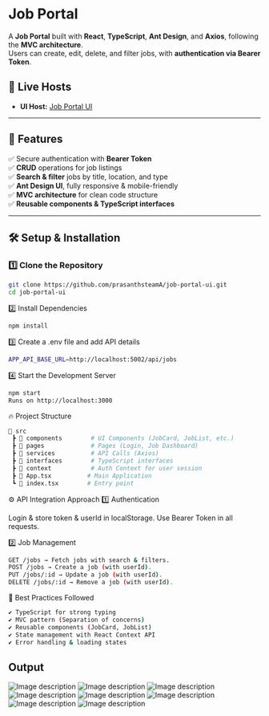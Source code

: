 # Job Portal

A **Job Portal** built with **React**, **TypeScript**, **Ant Design**, and **Axios**, following the **MVC architecture**.  
Users can create, edit, delete, and filter jobs, with **authentication via Bearer Token**.


## 🚀 **Live Hosts**
- **UI Host:** [Job Portal UI](https://job-portal.d2ai0u2ag2wvfc.amplifyapp.com/)

---

## 🚀 **Features**
✅ Secure authentication with **Bearer Token**  
✅ **CRUD** operations for job listings  
✅ **Search & filter** jobs by title, location, and type  
✅ **Ant Design UI**, fully responsive & mobile-friendly  
✅ **MVC architecture** for clean code structure  
✅ **Reusable components & TypeScript interfaces**  

---

## 🛠 **Setup & Installation**


### 1️⃣ Clone the Repository
```sh
git clone https://github.com/prasanthsteamA/job-portal-ui.git
cd job-portal-ui
```

2️⃣ Install Dependencies
```sh
npm install
```

3️⃣ Create a .env file and add API details

```sh
APP_API_BASE_URL=http://localhost:5002/api/jobs
```

4️⃣ Start the Development Server
```sh
npm start
Runs on http://localhost:3000
```



🔥 Project Structure

```sh
📂 src
 ┣ 📂 components        # UI Components (JobCard, JobList, etc.)
 ┣ 📂 pages             # Pages (Login, Job Dashboard)
 ┣ 📂 services          # API Calls (Axios)
 ┣ 📂 interfaces        # TypeScript interfaces
 ┣ 📂 context           # Auth Context for user session
 ┣ 📜 App.tsx          # Main Application
 ┗ 📜 index.tsx        # Entry point
 ```

⚙ API Integration Approach
1️⃣ Authentication

Login & store token & userId in localStorage.
Use Bearer Token in all requests.

2️⃣ Job Management
```sh
GET /jobs → Fetch jobs with search & filters.
POST /jobs → Create a job (with userId).
PUT /jobs/:id → Update a job (with userId).
DELETE /jobs/:id → Remove a job (with userId).
 ```

📌 Best Practices Followed
```sh
✔ TypeScript for strong typing
✔ MVC pattern (Separation of concerns)
✔ Reusable components (JobCard, JobList)
✔ State management with React Context API
✔ Error handling & loading states
 ```
## Output
![Image description](https://github.com/prasanthsteamA/job-portal-ui/blob/main/output/job1.png)
![Image description](https://github.com/prasanthsteamA/job-portal-ui/blob/main/output/job2.png)
![Image description](https://github.com/prasanthsteamA/job-portal-ui/blob/main/output/job3.png)
![Image description](https://github.com/prasanthsteamA/job-portal-ui/blob/main/output/job4.png)
![Image description](https://github.com/prasanthsteamA/job-portal-ui/blob/main/output/job5.png)
![Image description](https://github.com/prasanthsteamA/job-portal-ui/blob/main/output/job6.png)
![Image description](https://github.com/prasanthsteamA/job-portal-ui/blob/main/output/job7.png)
![Image description](https://github.com/prasanthsteamA/job-portal-ui/blob/main/output/job8.png)
